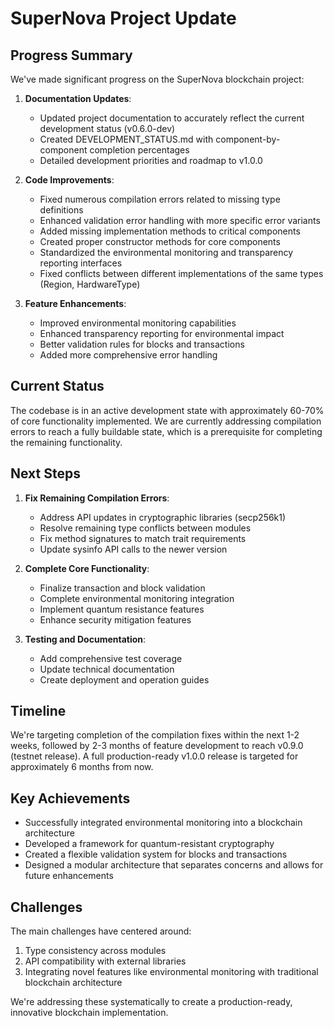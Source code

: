 # SuperNova Project Update

## Progress Summary

We've made significant progress on the SuperNova blockchain project:

1. **Documentation Updates**:
   - Updated project documentation to accurately reflect the current development status (v0.6.0-dev)
   - Created DEVELOPMENT_STATUS.md with component-by-component completion percentages
   - Detailed development priorities and roadmap to v1.0.0

2. **Code Improvements**:
   - Fixed numerous compilation errors related to missing type definitions
   - Enhanced validation error handling with more specific error variants
   - Added missing implementation methods to critical components
   - Created proper constructor methods for core components
   - Standardized the environmental monitoring and transparency reporting interfaces
   - Fixed conflicts between different implementations of the same types (Region, HardwareType)

3. **Feature Enhancements**:
   - Improved environmental monitoring capabilities
   - Enhanced transparency reporting for environmental impact
   - Better validation rules for blocks and transactions
   - Added more comprehensive error handling

## Current Status

The codebase is in an active development state with approximately 60-70% of core functionality implemented. We are currently addressing compilation errors to reach a fully buildable state, which is a prerequisite for completing the remaining functionality.

## Next Steps

1. **Fix Remaining Compilation Errors**:
   - Address API updates in cryptographic libraries (secp256k1)
   - Resolve remaining type conflicts between modules
   - Fix method signatures to match trait requirements
   - Update sysinfo API calls to the newer version

2. **Complete Core Functionality**:
   - Finalize transaction and block validation
   - Complete environmental monitoring integration
   - Implement quantum resistance features
   - Enhance security mitigation features

3. **Testing and Documentation**:
   - Add comprehensive test coverage
   - Update technical documentation
   - Create deployment and operation guides

## Timeline

We're targeting completion of the compilation fixes within the next 1-2 weeks, followed by 2-3 months of feature development to reach v0.9.0 (testnet release). A full production-ready v1.0.0 release is targeted for approximately 6 months from now.

## Key Achievements

- Successfully integrated environmental monitoring into a blockchain architecture
- Developed a framework for quantum-resistant cryptography
- Created a flexible validation system for blocks and transactions
- Designed a modular architecture that separates concerns and allows for future enhancements

## Challenges

The main challenges have centered around:
1. Type consistency across modules
2. API compatibility with external libraries
3. Integrating novel features like environmental monitoring with traditional blockchain architecture

We're addressing these systematically to create a production-ready, innovative blockchain implementation. 
